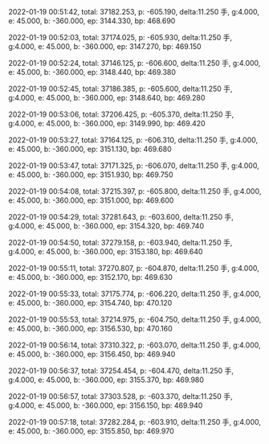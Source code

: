 2022-01-19 00:51:42, total: 37182.253, p: -605.190, delta:11.250 手, g:4.000, e: 45.000, b: -360.000, ep: 3144.330, bp: 468.690

2022-01-19 00:52:03, total: 37174.025, p: -605.930, delta:11.250 手, g:4.000, e: 45.000, b: -360.000, ep: 3147.270, bp: 469.150

2022-01-19 00:52:24, total: 37146.125, p: -606.600, delta:11.250 手, g:4.000, e: 45.000, b: -360.000, ep: 3148.440, bp: 469.380

2022-01-19 00:52:45, total: 37186.385, p: -605.600, delta:11.250 手, g:4.000, e: 45.000, b: -360.000, ep: 3148.640, bp: 469.280

2022-01-19 00:53:06, total: 37206.425, p: -605.370, delta:11.250 手, g:4.000, e: 45.000, b: -360.000, ep: 3149.990, bp: 469.420

2022-01-19 00:53:27, total: 37164.125, p: -606.310, delta:11.250 手, g:4.000, e: 45.000, b: -360.000, ep: 3151.130, bp: 469.680

2022-01-19 00:53:47, total: 37171.325, p: -606.070, delta:11.250 手, g:4.000, e: 45.000, b: -360.000, ep: 3151.930, bp: 469.750

2022-01-19 00:54:08, total: 37215.397, p: -605.800, delta:11.250 手, g:4.000, e: 45.000, b: -360.000, ep: 3151.000, bp: 469.600

2022-01-19 00:54:29, total: 37281.643, p: -603.600, delta:11.250 手, g:4.000, e: 45.000, b: -360.000, ep: 3154.320, bp: 469.740

2022-01-19 00:54:50, total: 37279.158, p: -603.940, delta:11.250 手, g:4.000, e: 45.000, b: -360.000, ep: 3153.180, bp: 469.640

2022-01-19 00:55:11, total: 37270.807, p: -604.870, delta:11.250 手, g:4.000, e: 45.000, b: -360.000, ep: 3152.170, bp: 469.630

2022-01-19 00:55:33, total: 37175.774, p: -606.220, delta:11.250 手, g:4.000, e: 45.000, b: -360.000, ep: 3154.740, bp: 470.120

2022-01-19 00:55:53, total: 37214.975, p: -604.750, delta:11.250 手, g:4.000, e: 45.000, b: -360.000, ep: 3156.530, bp: 470.160

2022-01-19 00:56:14, total: 37310.322, p: -603.070, delta:11.250 手, g:4.000, e: 45.000, b: -360.000, ep: 3156.450, bp: 469.940

2022-01-19 00:56:37, total: 37254.454, p: -604.470, delta:11.250 手, g:4.000, e: 45.000, b: -360.000, ep: 3155.370, bp: 469.980

2022-01-19 00:56:57, total: 37303.528, p: -603.370, delta:11.250 手, g:4.000, e: 45.000, b: -360.000, ep: 3156.150, bp: 469.940

2022-01-19 00:57:18, total: 37282.284, p: -603.910, delta:11.250 手, g:4.000, e: 45.000, b: -360.000, ep: 3155.850, bp: 469.970